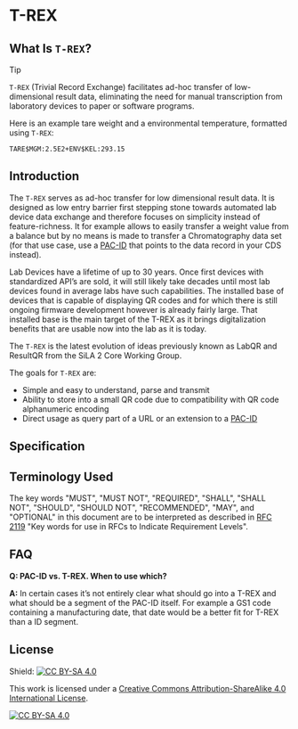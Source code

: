 # T-REX

## What Is `T-REX`?

> [!TIP]
> `T-REX` (Trivial Record Exchange) facilitates ad-hoc transfer of low-dimensional result data, eliminating the need for manual transcription from laboratory devices to paper or software programs.
> 
> Here is an example tare weight and a environmental temperature, formatted using `T-REX`:
> ```
> TARE$MGM:2.5E2+ENV$KEL:293.15
> ```

## Introduction

The `T-REX` serves as ad-hoc transfer for low dimensional result data. It is designed as low entry barrier first stepping stone towards automated lab device data exchange and therefore focuses on simplicity instead of feature-richness. It for example allows to easily transfer a weight value from a balance but by no means is made to transfer a Chromatography data set (for that use case, use a [PAC-ID](https://github.com/ApiniLabs/PAC-ID) that points to the data record in your CDS instead).

Lab Devices have a lifetime of up to 30 years. Once first devices with standardized API’s are sold, it will still likely take decades until most lab devices found in average labs have such capabilities. The installed base of devices that is capable of displaying QR codes and for which there is still ongoing firmware development however is already fairly large. That installed base is the main target of the T-REX as it brings digitalization benefits that are usable now into the lab as it is today.

The `T-REX` is the latest evolution of ideas previously known as LabQR and ResultQR from the SiLA 2 Core Working Group.

The goals for `T-REX` are:

- Simple and easy to understand, parse and transmit
- Ability to store into a small QR code due to compatibility with QR code alphanumeric encoding
- Direct usage as query part of a URL or an extension to a [PAC-ID](https://github.com/ApiniLabs/PAC-ID)

## Specification


## Terminology Used

The key words "MUST", "MUST NOT", "REQUIRED", "SHALL", "SHALL NOT", "SHOULD", "SHOULD NOT", "RECOMMENDED", "MAY", and "OPTIONAL" in this document are to be interpreted as described in [RFC 2119](https://www.ietf.org/rfc/rfc2119.txt) "Key words for use in RFCs to Indicate Requirement Levels".

## FAQ

**Q: PAC-ID vs. T-REX. When to use which?**

**A:** In certain cases it’s not entirely clear what should go into a T-REX and what should be a segment of the PAC-ID itself. For example a GS1 code containing a manufacturing date, that date would be a better fit for T-REX than a ID segment.

## License

Shield: [![CC BY-SA 4.0][cc-by-sa-shield]][cc-by-sa]

This work is licensed under a
[Creative Commons Attribution-ShareAlike 4.0 International License][cc-by-sa].

[![CC BY-SA 4.0][cc-by-sa-image]][cc-by-sa]

[cc-by-sa]: http://creativecommons.org/licenses/by-sa/4.0/
[cc-by-sa-image]: https://licensebuttons.net/l/by-sa/4.0/88x31.png
[cc-by-sa-shield]: https://img.shields.io/badge/License-CC%20BY--SA%204.0-lightgrey.svg
